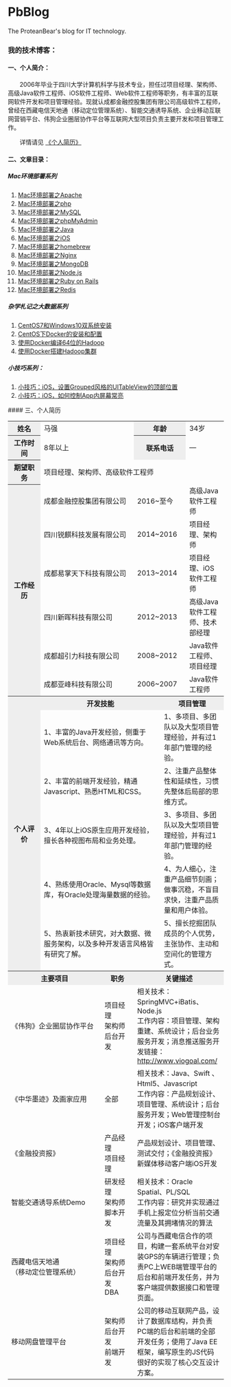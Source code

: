 # PbBlog
The ProteanBear's blog for  IT technology.

### 我的技术博客：
#### 一、个人简介：
&#160; &#160; &#160; &#160;2006年毕业于四川大学计算机科学与技术专业，担任过项目经理、架构师、高级Java软件工程师、iOS软件工程师、Web软件工程师等职务，有丰富的互联网软件开发和项目管理经验。现就认成都金融控股集团有限公司高级软件工程师，曾经在西藏电信天地通（移动定位管理系统）、智能交通诱导系统、企业移动互联网营销平台、伟狗企业圈层协作平台等互联网大型项目负责主要开发和项目管理工作。

&#160; &#160; &#160; &#160;详情请见&#160;[《个人简历》](#resume)
#### 二、文章目录：

##### Mac环境部署系列
1. [Mac环境部署之Apache](deploy/deploy_mac_1_apache.md)
2. [Mac环境部署之php](deploy/deploy_mac_2_php.md)
3. [Mac环境部署之MySQL](deploy/deploy_mac_3_MySQL.md)
4. [Mac环境部署之phpMyAdmin](deploy/deploy_mac_4_phpmyadmin.md)
5. [Mac环境部署之Java](deploy/deploy_mac_5_Java.md)
6. [Mac环境部署之iOS](deploy/deploy_mac_6_iOS.md)
7. [Mac环境部署之homebrew](deploy/deploy_mac_7_homebrew.md)
8. [Mac环境部署之Nginx](deploy/deploy_mac_8_Nginx.md)
9. [Mac环境部署之MongoDB](deploy/deploy_mac_9_MongoDB.md)
10. [Mac环境部署之Node.js](deploy/deploy_mac_10_Node.js.md)
11. [Mac环境部署之Ruby on Rails](deploy/deploy_mac_11_Rails.md)
12. [Mac环境部署之Redis](deploy/deploy_mac_12_Redis.md)

##### 杂学札记之大数据系列

1. [CentOS7和Windows10双系统安装](trails/bigdata/1_centos_install.md)
2. [CentOS下Docker的安装和配置](trails/bigdata/2_docker_install.md)
3. [使用Docker编译64位的Hadoop](trails/bigdata/3_hadoop_compile.md)
4. [使用Docker搭建Hadoop集群](trails/bigdata/4_hadoop_docker.md)

##### 小技巧系列：
1. [小技巧：iOS，设置Grouped风格的UITableView的顶部位置](tips/tips_iOS_1_设置Grouped风格的UITableView的顶部位置.md)
2. [小技巧：iOS，如何控制App内屏幕常亮](tips/tips_iOS_2_如何控制App内屏幕常亮.md)

<span id="resume" />
#### 三、个人简历

<table style="max-width:660px">
	<tbody>
	<tr>
		<th style="background-color:#EEE;width:60px;">姓名</th>
		<td colspan=2 style="min-width:200px;">马强</td>
		<th colspan=2 style="background-color:#EEE;width:60px;">年龄</th>
		<td>34岁</td>
	</tr>
	<tr>
		<th style="background-color:#EEE;">工作时间</th>
		<td colspan=2>8年以上</td>
		<th colspan=2 style="background-color:#EEE;">联系电话</th>
		<td>—</td>
	</tr>
	<tr>
		<th style="background-color:#EEE;">期望职务</th>
		<td colspan=5>项目经理、架构师、高级软件工程师</td>
	</tr>
	<tr>
		<th rowspan=6 style="background-color:#EEE;">工作经历</th>
		<td colspan=2>成都金融控股集团有限公司</td>
		<td colspan=2>2016~至今</td>
		<td >高级Java软件工程师</td>
	</tr>
	<tr>
		<td colspan=2>四川锐麒科技发展有限公司</td>
		<td colspan=2>2014~2016</td>
		<td >项目经理、架构师</td>
	</tr>
	<tr>
		<td colspan=2>成都易掌天下科技有限公司</td>
		<td colspan=2>2013~2014</td>
		<td >项目经理、iOS软件工程师</td>
	</tr>
	<tr>
		<td colspan=2>四川新晖科技有限公司</td>
		<td colspan=2>2012~2013</td>
		<td >高级Java软件工程师、技术部经理</td>
	</tr>
	<tr>
		<td colspan=2>成都超引力科技有限公司</td>
		<td colspan=2>2008~2012</td>
		<td >Java软件工程师、项目经理</td>
	</tr>
	<tr>
		<td colspan=2>成都亚峰科技有限公司</td>
		<td colspan=2>2006~2007</td>
		<td >Java软件工程师</td>
	</tr>		
	</tbody>
	<tr>
		<th rowspan=6 style="background-color:#EEE;">个人评价</th>
		<th style="background-color:#EEE;" colspan=3>开发技能</th>
		<th style="background-color:#EEE;" colspan=2>项目管理</th>
	</tr>
	<tr>
		<td colspan=3>1、丰富的Java开发经验，侧重于Web系统后台、网络通讯等方向。</td>
		<td colspan=2>1、多项目、多团队以及大型项目管理经验，并有过1年部门管理的经验。</td>
	</tr>
	<tr>
		<td colspan=3>2、丰富的前端开发经验，精通Javascript、熟悉HTML和CSS。</td>
		<td colspan=2>2、注重产品整体性和延续性，习惯先整体后局部的思维方式。</td>
	</tr>
	<tr>
		<td colspan=3>3、4年以上iOS原生应用开发经验，擅长各种视图布局和业务处理。</td>
		<td colspan=2>3、多项目、多团队以及大型项目管理经验，并有过1年部门管理的经验。</td>
	</tr>
	<tr>
		<td colspan=3>4、熟练使用Oracle、Mysql等数据库，有Oracle处理海量数据的经验。</td>
		<td colspan=2>4、为人细心，注重产品细节刻画；做事沉稳，不盲目求快，注重产品质量和用户体验。</td>
	</tr>
	<tr>
		<td colspan=3>5、热衷新技术研究，对大数据、微服务架构，以及多种开发语言风格皆有研究了解。</td>
		<td colspan=2>5、擅长挖掘团队成员的个人优势，主张协作、主动和空间化的管理方式。</td>
	</tr>
	<tr>
		<th style="background-color:#EEE;min-width:150px" colspan=2>主要项目</th>
		<th style="background-color:#EEE;width:60px" colspan=1>职务</th>
		<th style="background-color:#EEE;" colspan=4>关键描述</th>
	</tr>
	<tr>
		<td colspan=2>《伟狗》企业圈层协作平台</td>
		<td colspan=1>项目经理<br>架构师<br>后台开发</td>
		<td colspan=4>相关技术：SpringMVC+iBatis、Node.js<br>工作内容：项目管理、架构重建、系统设计；后台业务服务开发；消息推送服务开发链接：<a href="http://www.viogoal.com/">http://www.viogoal.com/</a></td>
	</tr>
	<tr>
		<td colspan=2>《中华墨迹》及画家应用</td>
		<td colspan=1>全部</td>
		<td colspan=4>相关技术：Java、Swift 、Html5、Javascript<br>工作内容：产品规划设计、项目管理、系统设计；后台服务开发；Web管理控制台开发；iOS客户端开发</td>
	</tr>
	<tr>
		<td colspan=2>《金融投资报》</td>
		<td colspan=1>产品经理<br>项目经理</td>
		<td colspan=4>产品规划设计、项目管理、测试交付；《金融投资报》新媒体移动客户端iOS开发</td>
	</tr>
	<tr>
		<td colspan=2>智能交通诱导系统Demo</td>
		<td colspan=1>研发经理<br>架构师<br>脚本开发</td>
		<td colspan=4>相关技术：Oracle Spatial、PL/SQL<br>工作内容：研究并实现通过手机上报定位分析当前交通流量及其拥堵情况的算法</td>
	</tr>
	<tr>
		<td colspan=2>西藏电信天地通<br>（移动定位管理系统）</td>
		<td colspan=1>项目经理<br>架构师<br>后台开发<br>DBA</td>
		<td colspan=4>公司与西藏电信合作的项目，构建一套系统平台对安装GPS的车辆进行管理；负责PC上WEB端管理平台的后台和前端开发任务，并为客户端提供数据接口和管理页面。</td>
	</tr>
	<tr>
		<td colspan=2>移动网盘管理平台</td>
		<td colspan=1>架构师<br>后台开发<br>前端开发</td>
		<td colspan=4>公司的移动互联网产品，设计了数据库结构，并负责PC端的后台和前端的全部开发任务；使用了Java EE框架，编写原生的JS代码很好的实现了核心交互设计方案。</td>
	</tr>
</table>
